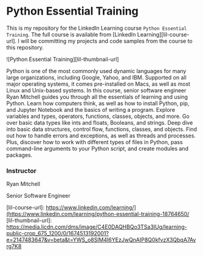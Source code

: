 # Python Essential Training
This is my repository for the LinkedIn Learning course `Python Essential Training`. The full course is available from [LinkedIn Learning][lil-course-url]. I will be committing my projects and code samples from the course to this repository.

![Python Essential Training][lil-thumbnail-url] 

Python is one of the most commonly used dynamic languages for many large organizations, including Google, Yahoo, and IBM. Supported on all major operating systems, it comes pre-installed on Macs, as well as most Linux and Unix-based systems. In this course, senior software engineer Ryan Mitchell guides you through all the essentials of learning and using Python. Learn how computers think, as well as how to install Python, pip, and Jupyter Notebook and the basics of writing a program. Explore variables and types, operators, functions, classes, objects, and more. Go over basic data types like ints and floats, Booleans, and strings. Deep dive into basic data structures, control flow, functions, classes, and objects. Find out how to handle errors and exceptions, as well as threads and processes. Plus, discover how to work with different types of files in Python, pass command-line arguments to your Python script, and create modules and packages.

### Instructor

Ryan Mitchell 
                            
Senior Software Engineer

[lil-course-url]: https://www.linkedin.com/learning/](https://www.linkedin.com/learning/python-essential-training-18764650/
[lil-thumbnail-url]: https://media.licdn.com/dms/image/C4E0DAQHBQo3TSa3IUg/learning-public-crop_675_1200/0/1674513192001?e=2147483647&v=beta&t=YWS_o8SlM4I6YEzJwQnAIP8Q0kfvzX3QbqA7Avrg7K8
